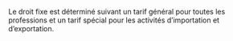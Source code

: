Le  droit  fixe  est  déterminé  suivant  un  tarif  général  pour  toutes  les professions et un tarif spécial pour les activités d’importation et d’exportation.